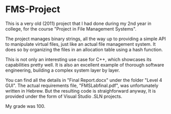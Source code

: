 FMS-Project
===========

This is a very old (2011) project that I had done during my 2nd year in college, for the course "Project in File Management Systems".

The project manages binary strings, all the way up to providing a simple API to manipulate virtual files, just like an actual file management system. It does so by organizing the files in an allocation table using a hash function. 

This is not only an interesting use case for C++, which showcases its capabilities pretty well. It is also an excellent example of thorough software engineering, building a complex system layer by layer.

You can find all the details in "Final Report.docx" under the folder "Level 4 GUI". The actual requirements file, "FMSLabfinal.pdf", was unfortunately written in Hebrew. But the resulting code is straighforward anyway, It is provided under the form of Visual Studio .SLN projects.

My grade was 100.
